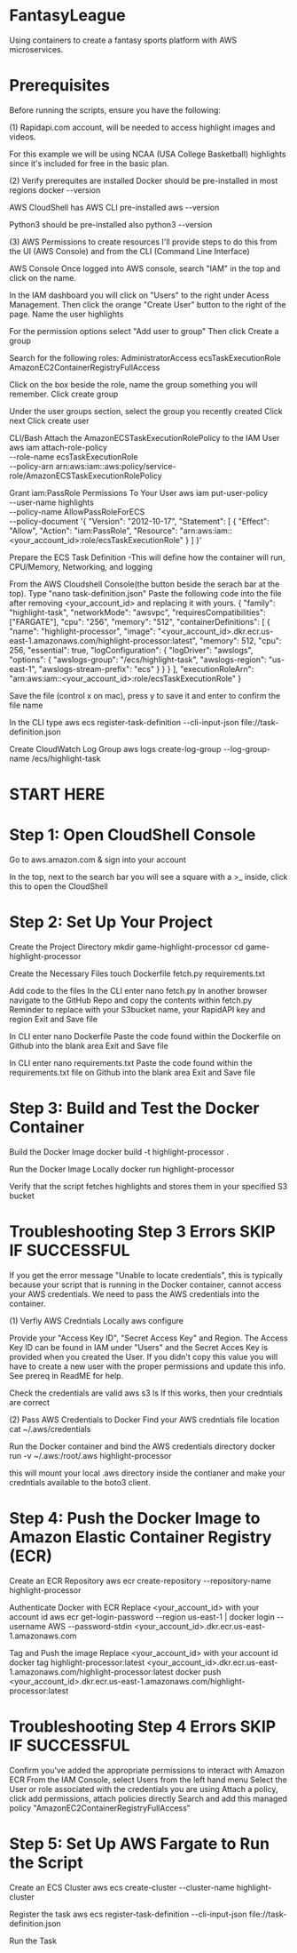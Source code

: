 # FantasyLeague
Using containers to create a fantasy sports platform with AWS microservices.

# Prerequisites
Before running the scripts, ensure you have the following:

(1) Rapidapi.com account, will be needed to access highlight images and videos.

For this example we will be using NCAA (USA College Basketball) highlights since it's included for free in the basic plan.

(2) Verify prerequites are installed
Docker should be pre-installed in most regions
docker --version

AWS CloudShell has AWS CLI pre-installed
aws --version

Python3 should be pre-installed also
python3 --version


(3) AWS Permissions to create resources
I'll provide steps to do this from the UI (AWS Console) and from the CLI (Command Line Interface)

AWS Console
Once logged into AWS console, search "IAM" in the top and click on the name.

In the IAM dashboard you will click on "Users" to the right under Acess Management.
Then click the orange "Create User" button to the right of the page.
Name the user highlights

For the permission options select "Add user to group"
Then click Create a group

Search for the following roles:
AdministratorAccess
ecsTaskExecutionRole
AmazonEC2ContainerRegistryFullAccess

Click on the box beside the role, name the group something you will remember.
Click create group

Under the user groups section, select the group you recently created
Click next
Click create user

CLI/Bash
Attach the AmazonECSTaskExecutionRolePolicy to the IAM User
aws iam attach-role-policy \
  --role-name ecsTaskExecutionRole \
  --policy-arn arn:aws:iam::aws:policy/service-role/AmazonECSTaskExecutionRolePolicy

Grant iam:PassRole Permissions To Your User
aws iam put-user-policy \
  --user-name highlights \
  --policy-name AllowPassRoleForECS \
  --policy-document '{
    "Version": "2012-10-17",
    "Statement": [
      {
        "Effect": "Allow",
        "Action": "iam:PassRole",
        "Resource": "arn:aws:iam::<your_account_id>:role/ecsTaskExecutionRole"
      }
    ]
  }'

  Prepare the ECS Task Definition
  -This will define how the container will run, CPU/Memory, Networking, and logging

  From the AWS Cloudshell Console(the button beside the serach bar at the top).
  Type "nano task-definition.json"
  Paste the following code into the file after removing <your_account_id> and replacing it with yours.
  {
  "family": "highlight-task",
  "networkMode": "awsvpc",
  "requiresCompatibilities": ["FARGATE"],
  "cpu": "256",
  "memory": "512",
  "containerDefinitions": [
    {
      "name": "highlight-processor",
      "image": "<your_account_id>.dkr.ecr.us-east-1.amazonaws.com/highlight-processor:latest",
      "memory": 512,
      "cpu": 256,
      "essential": true,
      "logConfiguration": {
        "logDriver": "awslogs",
        "options": {
          "awslogs-group": "/ecs/highlight-task",
          "awslogs-region": "us-east-1",
          "awslogs-stream-prefix": "ecs"
        }
      }
    }
  ],
  "executionRoleArn": "arn:aws:iam::<your_account_id>:role/ecsTaskExecutionRole"
}

Save the file (control x on mac), press y to save it and enter to confirm the file name

In the CLI type aws ecs register-task-definition --cli-input-json file://task-definition.json

Create CloudWatch Log Group
aws logs create-log-group --log-group-name /ecs/highlight-task

# START HERE 
# Step 1: Open CloudShell Console
Go to aws.amazon.com & sign into your account

In the top, next to the search bar you will see a square with a >_ inside, click this to open the CloudShell

# Step 2: Set Up Your Project
Create the Project Directory
mkdir game-highlight-processor
cd game-highlight-processor

Create the Necessary Files
touch Dockerfile fetch.py requirements.txt

Add code to the files
In the CLI enter nano fetch.py
In another browser navigate to the GitHub Repo and copy the contents within fetch.py
Reminder to replace with your S3bucket name, your RapidAPI key and region
Exit and Save file

In CLI enter nano Dockerfile
Paste the code found within the Dockerfile on Github into the blank area
Exit and Save file

In CLI enter nano requirements.txt
Paste the code found within the requirements.txt file on Github into the blank area
Exit and Save file

# Step 3: Build and Test the Docker Container
Build the Docker Image
docker build -t highlight-processor .

Run the Docker Image Locally
docker run highlight-processor

Verify that the script fetches highlights and stores them in your specified S3 bucket

# Troubleshooting Step 3 Errors SKIP IF SUCCESSFUL
If you get the error message "Unable to locate credentials", this is typically because your script that is running in the Docker container, cannot access your AWS credentials. We need to pass the AWS credentials into the container.

(1) Verfiy AWS Credntials Locally
aws configure

Provide your "Access Key ID", "Secret Access Key" and Region. The Access Key ID can be found in IAM under "Users" and the Secret Acces Key is provided when you created the User. If you didn't copy this value you will have to create a new user with the proper permissions and update this info. See prereq in ReadME for help.

Check the credentials are valid
aws s3 ls
If this works, then your credntials are correct

(2) Pass AWS Credentials to Docker
Find your AWS credntials file location
cat ~/.aws/credentials

Run the Docker container and bind the AWS credentials directory
docker run -v ~/.aws:/root/.aws highlight-processor

this will mount your local .aws directory inside the contianer and make your credntials available to the boto3 client.

# Step 4: Push the Docker Image to Amazon Elastic Container Registry (ECR)
Create an ECR Repository
aws ecr create-repository --repository-name highlight-processor

Authenticate Docker with ECR
Replace <your_account_id> with your account id
aws ecr get-login-password --region us-east-1 | docker login --username AWS --password-stdin <your_account_id>.dkr.ecr.us-east-1.amazonaws.com

Tag and Push the image
Replace <your_account_id> with your account id
docker tag highlight-processor:latest <your_account_id>.dkr.ecr.us-east-1.amazonaws.com/highlight-processor:latest
docker push <your_account_id>.dkr.ecr.us-east-1.amazonaws.com/highlight-processor:latest

# Troubleshooting Step 4 Errors SKIP IF SUCCESSFUL
Confirm you've added the appropriate permissions to interact with Amazon ECR
From the IAM Console, select Users from the left hand menu
Select the User or role associated with the credentials you are using
Attach a policy, click add permissions, attach policies directly
Search and add this managed policy "AmazonEC2ContainerRegistryFullAccess"

# Step 5: Set Up AWS Fargate to Run the Script
Create an ECS Cluster
aws ecs create-cluster --cluster-name highlight-cluster

Register the task
aws ecs register-task-definition --cli-input-json file://task-definition.json

Run the Task
